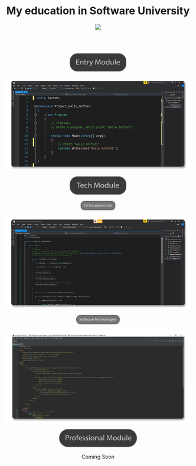 <h1 align="center">My education in Software University</h1>

<p align= "center" ><a href="https://softuni.bg/"><img src ="http://www.nakov.com/wp-content/uploads/2014/01/Software-University-Logo-blue-horizontal.png"></a></p>
<h2 align="center"></h2>

</br>

<p align="center"><a href="Entry Module"><img src="Images/Entry Module.png" wight="200px" height="50px"></a></p>

<p align="center"><a href="Entry Module/Programming Basics/"<img src="Images/Programming Basics.png" wight="100px" height="25px"></a></p>

<p align="center"><img src="Images/Programming Basics_Code.png" wight="250px" height="250"></p>

<p align="center">
  <img src="Images/Tech Module.png" wight="200px" height="50px">
</p>

<p align="center">
  <img src="https://github.com/YaniLozanov/Software-University/blob/master/Images/C%23%20Fundamentals.png" wight="100px" height="25px">
</p>

<p align="center">
  <img src="Images/Fundamentals_Code.png" wight="250px" height="250""
</p> 
                                                                     
<p align="center">
  <img src="https://github.com/YaniLozanov/Software-University/blob/master/Images/Software%20Technologies%20.png" wight="100px" height="25px">
</p>

<p align="center">
  <img src="https://github.com/YaniLozanov/Software-University/blob/master/Images/Software%20Tehnologies_Code.png" wight="250px" height="250""
</p> 
               
<p align="center"><img src="Images/Professional Module.png" wight="200px" height="50px"></p>

<p align="center">Coming Soon</p>
